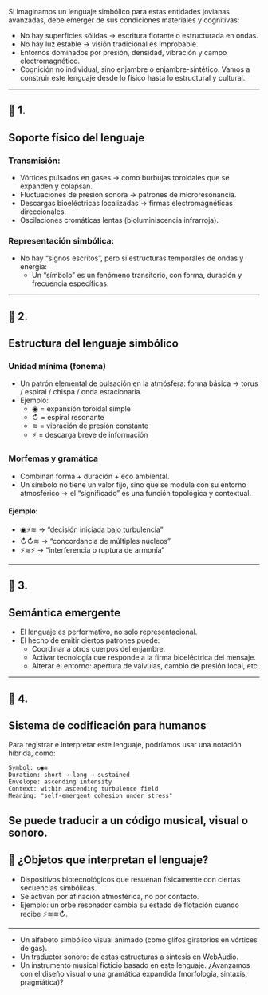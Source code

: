 Si imaginamos un lenguaje simbólico para estas entidades jovianas avanzadas, debe emerger de sus condiciones materiales y cognitivas:

- No hay superficies sólidas → escritura flotante o estructurada en ondas.
- No hay luz estable → visión tradicional es improbable.
- Entornos dominados por presión, densidad, vibración y campo electromagnético.
- Cognición no individual, sino enjambre o enjambre-sintético.
Vamos a construir este lenguaje desde lo físico hasta lo estructural y cultural.

---
## 🧪 1.
## Soporte físico del lenguaje
### Transmisión:
- Vórtices pulsados en gases → como burbujas toroidales que se expanden y colapsan.
- Fluctuaciones de presión sonora → patrones de microresonancia.
- Descargas bioeléctricas localizadas → firmas electromagnéticas direccionales.
- Oscilaciones cromáticas lentas (bioluminiscencia infrarroja).
### Representación simbólica:
- No hay “signos escritos”, pero sí estructuras temporales de ondas y energía:
    - Un “símbolo” es un fenómeno transitorio, con forma, duración y frecuencia específicas.
---
## 🧬 2.
## Estructura del lenguaje simbólico
### Unidad mínima (fonema)

- Un patrón elemental de pulsación en la atmósfera: forma básica → torus / espiral / chispa / onda estacionaria.
- Ejemplo:
    - ◉ = expansión toroidal simple
    - ↻ = espiral resonante
    - ≋ = vibración de presión constante
    - ⚡ = descarga breve de información
### Morfemas y gramática

- Combinan forma + duración + eco ambiental.
- Un símbolo no tiene un valor fijo, sino que se modula con su entorno atmosférico → el “significado” es una función topológica y contextual.
#### Ejemplo:
- ◉⚡≋ → “decisión iniciada bajo turbulencia”
- ↻↻≋ → “concordancia de múltiples núcleos”
- ⚡≋⚡ → “interferencia o ruptura de armonía”
---
## 🧠 3.
## Semántica emergente
- El lenguaje es performativo, no solo representacional.
- El hecho de emitir ciertos patrones puede:
    - Coordinar a otros cuerpos del enjambre.
    - Activar tecnología que responde a la firma bioeléctrica del mensaje.
    - Alterar el entorno: apertura de válvulas, cambio de presión local, etc.
---
## 🔣 4.
## Sistema de codificación para humanos
Para registrar e interpretar este lenguaje, podríamos usar una notación híbrida, como:
```
Symbol: ↻◉≋
Duration: short → long → sustained
Envelope: ascending intensity
Context: within ascending turbulence field
Meaning: "self-emergent cohesion under stress"
```
Se puede traducir a un código musical, visual o sonoro.
---
## 🧰 ¿Objetos que interpretan el lenguaje?
- Dispositivos biotecnológicos que resuenan físicamente con ciertas secuencias simbólicas.
- Se activan por afinación atmosférica, no por contacto.
- Ejemplo: un orbe resonador cambia su estado de flotación cuando recibe ⚡≋≋↻.
---


- Un alfabeto simbólico visual animado (como glifos giratorios en vórtices de gas).
- Un traductor sonoro: de estas estructuras a síntesis en WebAudio.
- Un instrumento musical ficticio basado en este lenguaje.
¿Avanzamos con el diseño visual o una gramática expandida (morfología, sintaxis, pragmática)?